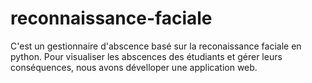 # reconnaissance-faciale

C'est un gestionnaire d'abscence basé sur la reconaissance faciale en python.
Pour visualiser les abscences des étudiants et gérer leurs conséquences, nous avons dévelloper une application web.
